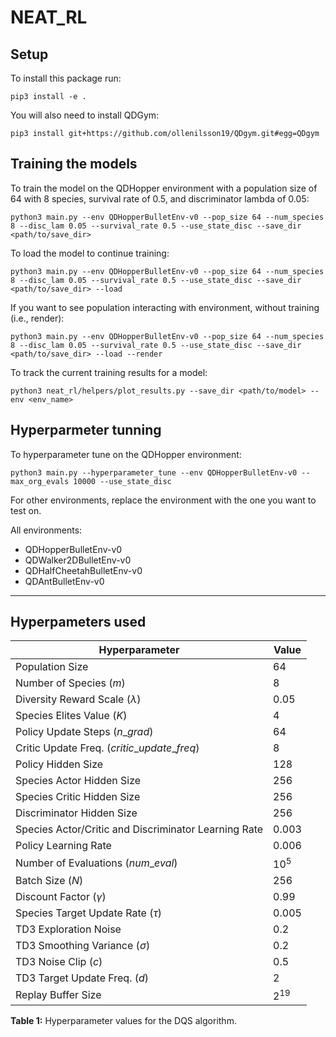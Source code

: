 # NEAT_RL
## Setup
To install this package run:
```shell
pip3 install -e .
```
You will also need to install QDGym:
```shell
pip3 install git+https://github.com/ollenilsson19/QDgym.git#egg=QDgym
```

## Training the models
To train the model on the QDHopper environment with a population size of 64 with 8 species, survival rate of 0.5, and discriminator lambda of 0.05:
```shell
python3 main.py --env QDHopperBulletEnv-v0 --pop_size 64 --num_species 8 --disc_lam 0.05 --survival_rate 0.5 --use_state_disc --save_dir <path/to/save_dir>
```

To load the model to continue training:
```shell
python3 main.py --env QDHopperBulletEnv-v0 --pop_size 64 --num_species 8 --disc_lam 0.05 --survival_rate 0.5 --use_state_disc --save_dir <path/to/save_dir> --load
```


If you want to see population interacting with environment, without training (i.e., render):
```shell
python3 main.py --env QDHopperBulletEnv-v0 --pop_size 64 --num_species 8 --disc_lam 0.05 --survival_rate 0.5 --use_state_disc --save_dir <path/to/save_dir> --load --render
```

To track the current training results for a model:
```shell
python3 neat_rl/helpers/plot_results.py --save_dir <path/to/model> --env <env_name>
```

## Hyperparmeter tunning
To hyperparameter tune on the QDHopper environment: 
```shell
python3 main.py --hyperparameter_tune --env QDHopperBulletEnv-v0 --max_org_evals 10000 --use_state_disc
```

For other environments, replace the environment with the one you want to test on.

All environments:
* QDHopperBulletEnv-v0
* QDWalker2DBulletEnv-v0
* QDHalfCheetahBulletEnv-v0
* QDAntBulletEnv-v0

----

## Hyperpameters used 
<p align="center">

| Hyperparameter                               | Value       |
|----------------------------------------------|-------------|
| Population Size                              | 64          |
| Number of Species ($m$)                      | 8           |
| Diversity Reward Scale ($\lambda$)           | 0.05        |
| Species Elites Value ($K$)                   | 4           |
| Policy Update Steps ($n\_grad$)              | 64          |
| Critic Update Freq. ($critic\_update\_freq$) | 8           |
| Policy Hidden Size                           | 128         |
| Species Actor Hidden Size                    | 256         |
| Species Critic Hidden Size                   | 256         |
| Discriminator Hidden Size                    | 256         |
| Species Actor/Critic and Discriminator Learning Rate | 0.003 |
| Policy Learning Rate                         | 0.006       |
| Number of Evaluations ($num\_eval$)          | $10^{5}$    |
| Batch Size ($N$)                             | 256         |
| Discount Factor ($\gamma$)                   | 0.99        |
| Species Target Update Rate ($\tau$)          | 0.005       |
| TD3 Exploration Noise                        | 0.2         |
| TD3 Smoothing Variance ($\sigma$)           | 0.2         |
| TD3 Noise Clip ($c$)                         | 0.5         |
| TD3 Target Update Freq. ($d$)                | 2           |
| Replay Buffer Size                           | $2^{19}$    |

**Table 1:** Hyperparameter values for the DQS algorithm.

</p>

